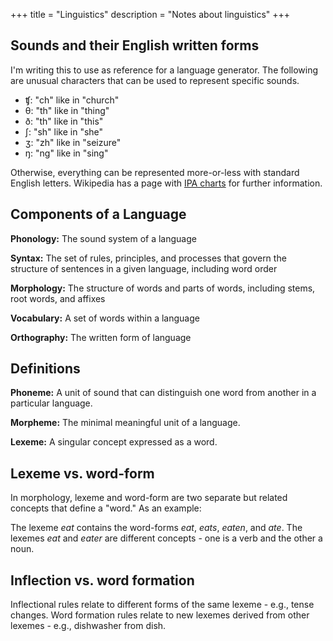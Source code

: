 +++
title = "Linguistics"
description = "Notes about linguistics"
+++

## Sounds and their English written forms

I'm writing this to use as reference for a language generator. The following are unusual characters that can be used to represent specific sounds.

- ʧ: "ch" like in "church"
- θ: "th" like in "thing"
- ð: "th" like in "this"
- ʃ: "sh" like in "she"
- ʒ: "zh" like in "seizure"
- ŋ: "ng" like in "sing"

Otherwise, everything can be represented more-or-less with standard English letters. Wikipedia has a page with [IPA charts](https://en.wikipedia.org/wiki/International_Phonetic_Alphabet_chart_for_English_dialects) for further information.

## Components of a Language

**Phonology:** The sound system of a language

**Syntax:** The set of rules, principles, and processes that govern the structure of sentences in a given language, including word order

**Morphology:** The structure of words and parts of words, including stems, root words, and affixes

**Vocabulary:** A set of words within a language

**Orthography:** The written form of language

## Definitions

**Phoneme:** A unit of sound that can distinguish one word from another in a particular language.

**Morpheme:** The minimal meaningful unit of a language.

**Lexeme:** A singular concept expressed as a word.

## Lexeme vs. word-form

In morphology, lexeme and word-form are two separate but related concepts that define a "word." As an example:

The lexeme _eat_ contains the word-forms _eat_, _eats_, _eaten_, and _ate_. The lexemes _eat_ and _eater_ are different concepts - one is a verb and the other a noun.

## Inflection vs. word formation

Inflectional rules relate to different forms of the same lexeme - e.g., tense changes. Word formation rules relate to new lexemes derived from other lexemes - e.g., dishwasher from dish.

